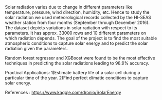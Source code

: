 Solar radiation varies due to change in different parameters like temperature, pressure, wind direction, humidity, etc. 
Hence to study the solar radiation we used meteorological records collected by the HI-SEAS weather station from four months 
(September through December 2016). The dataset depicts variations in solar radiation with respect to its parameters. 
It has approx. 33000 rows and 10 different parameters on which radiation depends. The goal of the project is to find 
the most suitable atmospheric conditions to capture solar energy and to predict the solar radiation given the parameters.

Random forest regressor and XGBoost were found to be the most effective techniques in predicting the solar radiations leading to 98.9% accuracy.

Practical Applications:
1)Estimate battery life of a solar cell during a particular time of the year.
2)Find perfect climatic conditions to capture solar energy.

References : https://www.kaggle.com/dronio/SolarEnergy
